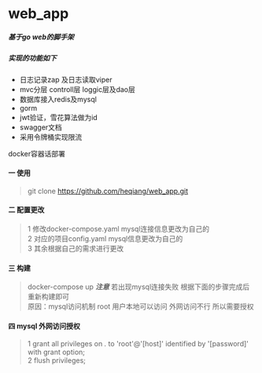 # web_app
##### 基于go web的脚手架  
##### 实现的功能如下 
+ 日志记录zap 及日志读取viper
+ mvc分层 controll层  loggic层及dao层
+ 数据库接入redis及mysql
+ gorm
+ jwt验证，雪花算法做为id
+ swagger文档
+ 采用令牌桶实现限流

docker容器话部署


#### 一 使用
> git clone https://github.com/heqiang/web_app.git
#### 二 配置更改
> 1 修改docker-compose.yaml mysql连接信息更改为自己的  
> 2 对应的项目config.yaml mysql信息更改为自己的  
> 3 其余根据自己的需求进行更改
#### 三 构建
 > docker-compose up 
***注意***
若出现mysql连接失败 根据下面的步骤完成后重新构建即可  
原因：mysql访问机制 root 用户本地可以访问 外网访问不行 所以需要授权
#### 四 mysql 外网访问授权
> 1 grant all privileges on *.* to 'root'@'[host]' identified by '[password]' with grant option;   
> 2 flush privileges;
